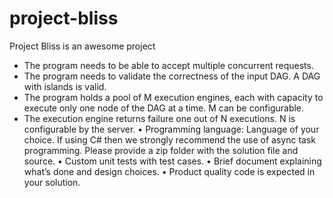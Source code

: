 # project-bliss

Project Bliss is an awesome project

- The program needs to be able to accept multiple concurrent requests.
- The program needs to validate the correctness of the input DAG. A DAG with islands is valid. 
- The program holds a pool of M execution engines, each with capacity to execute only one node of the DAG at a time. M can be configurable.
- The execution engine returns failure one out of N executions. N is configurable by the server.
•	Programming language: Language of your choice. If using C# then we strongly recommend the use of async task programming. Please provide a zip folder with the solution file and source. 
•	Custom unit tests with test cases.
•	Brief document explaining what’s done and design choices.
•	Product quality code is expected in your solution.
